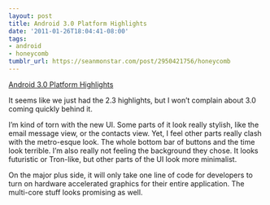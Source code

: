 ```yaml
---
layout: post
title: Android 3.0 Platform Highlights
date: '2011-01-26T18:04:41-08:00'
tags:
- android
- honeycomb
tumblr_url: https://seanmonstar.com/post/2950421756/honeycomb
---
```

[Android 3.0 Platform Highlights](http://developer.android.com/sdk/android-3.0-highlights.html)  

It seems like we just had the 2.3 highlights, but I won’t complain about 3.0 coming quickly behind it.

I’m kind of torn with the new UI. Some parts of it look really stylish, like the email message view, or the contacts view. Yet, I feel other parts really clash with the metro-esque look. The whole bottom bar of buttons and the time look terrible. I’m also really not feeling the background they chose. It looks futuristic or Tron-like, but other parts of the UI look more minimalist.

On the major plus side, it will only take one line of code for developers to turn on hardware accelerated graphics for their entire application. The multi-core stuff looks promising as well.

